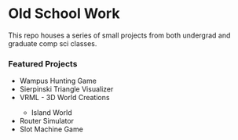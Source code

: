 # Old School Work
This repo houses a series of small projects from both undergrad and graduate comp sci classes.

<h3> Featured Projects </h3>
<ul>
  <li>Wampus Hunting Game</li>
  <li>Sierpinski Triangle Visualizer</li>
  <li>VRML - 3D World Creations</li>
    <ul>
    <li>Island World</li>
    </ul>
  <li>Router Simulator</li>
  <li>Slot Machine Game</li>
</ul>
